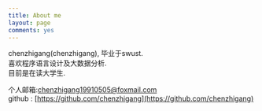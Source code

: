 ```yaml
---
title: About me
layout: page
comments: yes
---
```

  
chenzhigang(chenzhigang), 毕业于swust.      
喜欢程序语言设计及大数据分析.      
目前是在读大学生.      

个人邮箱:chenzhigang19910505@foxmail.com     
github : [https://github.com/chenzhigang](https://github.com/chenzhigang)      